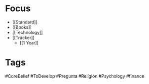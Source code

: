 
# Focus

+ [[Standard]]
+ [[Books]]
+ [[Technology]]
+ [[Tracker]]
	+ [[1 Year]]
	




# Tags 
#CoreBelief #ToDevelop #Pregunta #Religión
#Psychology #finance 




